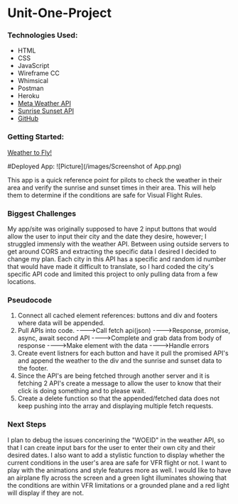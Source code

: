 # Unit-One-Project


### Technologies Used:

* HTML
* CSS
* JavaScript
* Wireframe CC
* Whimsical
* Postman
* Heroku
* [Meta Weather API](https://www.metaweather.com/api/)
* [Sunrise Sunset API](https://sunrise-sunset.org/api)
* [GitHub](https://github.com/Looloo414/unit-one-project)


### Getting Started:

[Weather to Fly!](http://weather_to_fly.surge.sh/)


#Deployed App: 
![Picture](/images/Screenshot of App.png)

This app is a quick reference point for pilots to check the weather in their area and verify the sunrise and sunset times in their area. This will help them to determine if the conditions are safe for Visual Flight Rules.


### Biggest Challenges

My app/site was originally supposed to have 2 input buttons that would allow the user to input their city and the date they desire, however; I struggled immensly with the weather API. Between using outside servers to get around CORS and extracting the specific data I desired I decided to change my plan. Each city in this API has a specific and random id number that would have made it difficult to translate, so I hard coded the city's specific API code and limited this project to only pulling data from a few locations. 



### Pseudocode

1. Connect all cached element references: buttons and div and footers where data will be appended. 
2. Pull APIs into code.
   ---->Call fetch api(json)
   ---->Response, promise, async, await second API
   ---->Complete and grab data from body of response
   ---->Make element with the data
   ---->Handle errors
3. Create event listners for each button and have it pull the promised API's and append the weather to the div and the sunrise and sunset data to the footer. 
4. Since the API's are being fetched through another server and it is fetching 2 API's create a message to allow the user to know that their click is doing something and to please wait. 
5. Create a delete function so that the appended/fetched data does not keep pushing into the array and displaying multiple fetch requests. 


### Next Steps

I plan to debug the issues concerining the "WOEID" in the weather API, so that I can create input bars for the user to enter their own city and their desired dates. I also want to add a stylistic function to display whether the current conditions in the user's area are safe for VFR flight or not. I want to play with the animations and style features more as well. I would like to have an airplane fly across the screen and a green light illuminates showing that the conditions are within VFR limitations or a grounded plane and a red light will display if they are not. 

